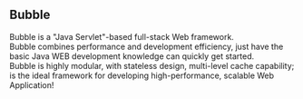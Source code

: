 Bubble
------------------------------
Bubble is a "Java Servlet"-based full-stack Web framework.</br>
Bubble combines performance and development efficiency, just have the basic Java WEB development knowledge can quickly get started.</br>
Bubble is highly modular, with stateless design, multi-level cache capability; is the ideal framework for developing high-performance, scalable Web Application!</br>

